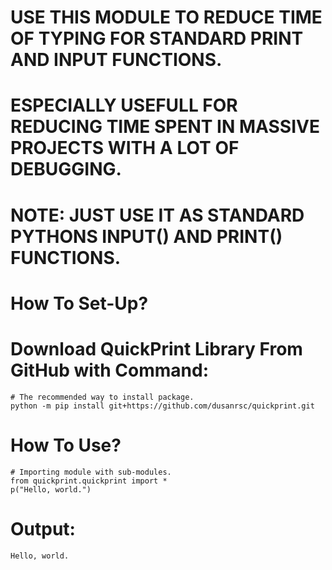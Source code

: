 # USE THIS MODULE TO REDUCE TIME OF TYPING FOR STANDARD PRINT AND INPUT FUNCTIONS.

# ESPECIALLY USEFULL FOR REDUCING TIME SPENT IN MASSIVE PROJECTS WITH A LOT OF DEBUGGING.

# NOTE: JUST USE IT AS STANDARD PYTHONS INPUT() AND PRINT() FUNCTIONS.

# How To Set-Up?
# Download QuickPrint Library From GitHub with Command:
    # The recommended way to install package.
    python -m pip install git+https://github.com/dusanrsc/quickprint.git

# How To Use?
    # Importing module with sub-modules.
    from quickprint.quickprint import *
    p("Hello, world.")

# Output:
    Hello, world.

